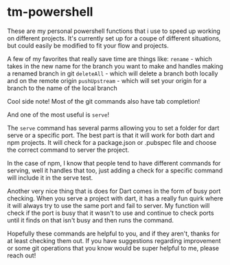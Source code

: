 # tm-powershell

These are my personal powershell functions that i use to speed up working on different projects. It's currently set up for a coupe of different situations, but could easily be modified to fit your flow and projects.

A few of my favorites that really save time are things like:
`rename` - which takes in the new name for the branch you want to make and handles making a renamed branch in git
`deleteAll` - which will delete a branch both locally and on the remote origin
`pushUpstream` - which will set your origin for a branch to the name of the local branch

Cool side note! Most of the git commands also have tab completion!

And one of the most useful is `serve`!

The `serve` command has several parms allowing you to set a folder for dart serve or a specific port. The best part is that it will work for both dart and npm projects. It will check for a package.json or .pubspec file and choose the correct command to server the project. 

In the case of npm, I know that people tend to have different commands for serving, well it handles that too, just adding a check for a specific command will include it in the serve test. 

Another very nice thing that is does for Dart comes in the form of busy port checking. When you serve a project with dart, it has a really fun quirk where it will always try to use the same port and fail to server. My function will check if the port is busy that it wasn't to use and continue to check ports until it finds on that isn't busy and then runs the command.

Hopefully these commands are helpful to you, and if they aren't, thanks for at least checking them out. If you have suggestions regarding improvement or some git operations that you know would be super helpful to me, please reach out!